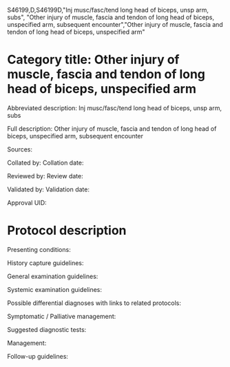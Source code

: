 S46199,D,S46199D,"Inj musc/fasc/tend long head of biceps, unsp arm, subs", "Other injury of muscle, fascia and tendon of long head of biceps, unspecified arm, subsequent encounter","Other injury of muscle, fascia and tendon of long head of biceps, unspecified arm"
# Category title: Other injury of muscle, fascia and tendon of long head of biceps, unspecified arm

Abbreviated description: Inj musc/fasc/tend long head of biceps, unsp arm, subs

Full description: Other injury of muscle, fascia and tendon of long head of biceps, unspecified arm, subsequent encounter

Sources:

Collated by:
Collation date:

Reviewed by:
Review date:

Validated by:
Validation date:

Approval UID:

# Protocol description

Presenting conditions:

History capture guidelines:

General examination guidelines:

Systemic examination guidelines:

Possible differential diagnoses with links to related protocols:

Symptomatic / Palliative management:

Suggested diagnostic tests:

Management:

Follow-up guidelines:
